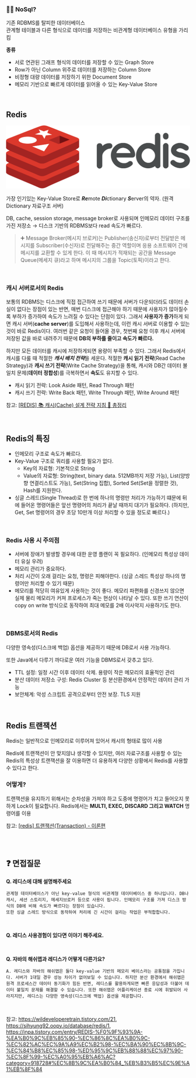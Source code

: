 ### 🤷‍♀️ NoSql?
기존 RDBMS를 탈피한 데이터베이스<br>
관계형 테이블과 다른 형식으로 데이터를 저장하는 비관계형 데이터베이스 유형을 가리킴

**종류**
- 서로 연관된 그래프 형식의 데이터를 저장할 수 있는 Graph Store
- Row가 아닌 Column 위주로 데이터를 저장하는 Column Store
- 비정형 대량 데이터를 저장하기 위한 Document Store
- 메모리 기반으로 빠르게 데이터를 읽어올 수 있는 Key-Value Store

<br>

## Redis
![redis](./assets/image.png)

가장 인기있는 Key-Value Store로 ***Re***mote ***Di***ctionary ***S***erver의 약자. (원격 Dictionary 자료구조 서버)

DB, cache, session storage, message broker로 사용되며 인메모리 데이터 구조를 가진 저장소 → 디스크 기반의 RDBMS보다 read 속도가 빠르다.
> ➕ Message Broker(메시지 브로커)는 Publisher(송신자)로부터 전달받은 메시지를 Subscriber(수신자)로 전달해주는 중간 역할이며 응용 소프트웨어 간에 메시지를 교환할 수 있게 한다. 이 때 메시지가 적재되는 공간을 Message Queue(메세지 큐)라고 하며 메시지의 그룹을 Topic(토픽)이라고 한다.

<br>

### 캐시 서버로서의 Redis
보통의 RDBMS는 디스크에 직접 접근하여 쓰기 때문에 서버가 다운되더라도 데이터 손실이 없다는 장점이 있는 반면, 매번 디스크에 접근해야 하기 때문에 사용자가 많아질수록 부하가 증가하여 속도가 느려질 수 있다는 단점이 있다. 그래서 **사용자가 증가**하게 되면 캐시 서버(**cache server**)를 도입해서 사용하는데, 이런 캐시 서버로 이용할 수 있는 것이 바로 Redis이다. 여러번 같은 요청이 들어올 경우, 첫번째 요청 이후 캐시 서버에 저장된 값을 바로 내려주기 때문에 **DB의 부하를 줄이고 속도가 빠르다.**

하지만 모든 데이터를 캐시에 저장하게되면 용량이 부족할 수 있다. 그래서 Redis에서 캐시를 다룰 때 적절한 ***캐시 배치 전략***을 세운다. 적절한 **캐시 읽기 전략**(Read Cache Strategy)과 **캐시 쓰기 전략**(Write Cache Strategy)을 통해, 캐시와 DB간 데이터 불일치 문제(**데이터 정합성**)를 극복하면서 **속도**도 유지할 수 있다.

- 캐시 읽기 전략: Look Aside 패턴, Read Through 패턴
- 캐시 쓰기 전략: Write Back 패턴, Write Through 패턴, Write Around 패턴

참고: [[REDIS] 📚 캐시(Cache) 설계 전략 지침 💯 총정리](https://inpa.tistory.com/entry/REDIS-📚-캐시Cache-설계-전략-지침-총정리)

<br>

## Redis의 특징
- 인메모리 구조로 속도가 빠르다.
- Key-Value 구조로 쿼리를 사용할 필요가 없다.
    - Key의 자료형: 기본적으로 String
    - Value의 자료형: String(text, binary data. 512MB까지 저장 가능), List(양방향 연결리스트도 가능), Set(String 집합), Sorted Set(Set을 정렬한 것), Hash를 지원한다.
- 싱글 스레드(Single Thread)로 한 번에 하나의 명령만 처리가 가능하기 떄문에 뒤에 들어온 명령어들은 앞선 명령어의 처리가 끝날 때까지 대기가 필요하다. (하지만, Get, Set 명령어의 경우 초당 10만개 이상 처리할 수 있을 정도로 빠르다.)

<br>

### Redis 사용 시 주의점
- 서버에 장애가 발생할 경우에 대한 운영 플랜이 꼭 필요하다. (인메모리 특성상 데이터 유실 우려)
- 메모리 관리가 중요하다.
- 처리 시간이 오래 걸리는 요청, 명령은 피해야한다. (싱글 스레드 특성상 하나의 명령어만 처리할 수 있기 때문)
- 메모리를 적당히 여유있게 사용하는 것이 좋다. 메모리 파편화를 신경쓰지 않으면 실제 물리 메모리가 커져 프로세스가 죽는 현상이 나타날 수 있다. 또한 쓰기 연산이 copy on write 방식으로 동작하여 최대 메모를 2배 이사악지 사용하기도 한다.

<br>

### DBMS로서의 Redis
다양한 영속성(디스크에 백업) 옵션을 제공하기 때문에 DB로서 사용 가능하다.

또한 Java에서 다루기 까다로운 여러 기능을 DBMS로서 갖추고 있다.
- TTL 설정: 일정 시간 이후 데이터 삭제. 용량이 작은 메모리의 효율적인 관리
- 분산 데이터 저장소 구성: Redis Cluster 등 분산환경에서 안정적인 데이터 관리 가능
- 보안체계: 악성 스크립트 공격으로부터 안전 보장. TLS 지원

<br>

## Redis 트랜잭션
Redis는 일반적으로 인메모리로 이루어져 있어서 캐시의 형태로 많이 사용

Redis에 트랜잭션이 안 맞지않냐 생각할 수 있지만, 여러 자료구조를 사용할 수 있는 Redis의 특성상 트랜잭션을 잘 이용하면 더 유용하게 다양한 상황에서 Redis를 사용할 수 있다고 한다.

### 어떻게?
트랜잭션을 유지하기 위해서는 순차성을 가져야 하고 도중에 명령어가 치고 들어오지 못하게 Lock이 필요합니다. Redis에서는 **MULTI, EXEC, DISCARD 그리고 WATCH** 명령어를 이용

참고: [[redis] 트랜잭션(Transaction) - 이론편](https://sabarada.tistory.com/177)

<br>

<br>


## ❓ 면접질문
**Q. 레디스에 대해 설명해주세요**
```
관계형 데이터베이스가 아닌 key-value 형식의 비관계형 데이터베이스 중 하나입니다. DB나 캐시, 세션 스토리지, 메세지브로커 등으로 사용이 됩니다. 인메모리 구조를 가져 디스크 방식의 DB에 비해 속도가 빠르다는 장점이 있습니다. 
또한 싱글 스레드 방식으로 동작하여 처리에 긴 시간이 걸리는 작업은 부적합합니다.
```

<br>

**Q. 레디스 사용경험이 있다면 이야기 해주세요.**

<br>

**Q. 자바의 해쉬맵과 레디스가 어떻게 다른가요?**
```
A. 레디스와 자바의 해쉬맵은 둘다 key-value 기반의 메모리 베이스라는 공통점을 가집니다. 서버가 1대일 경우 성능 차이가 없어보일 수 있습니다. 하지만 분산 환경에서 해쉬맵은 원격 프로세스간 데이터 동기화가 힘든 반면, 레디스를 활용하게되면 빠른 응답성과 더불어 데이터 불일치 문제를 해결할 수 있습니다. 또한 해쉬맵은 어플리케이션 종료 시에 휘발되어 사라지지만, 레디스는 다양한 영속성(디스크에 백업) 옵션을 제공합니다.
```

<br>

참고: https://wildeveloperetrain.tistory.com/21, https://sihyung92.oopy.io/database/redis/1, https://inpa.tistory.com/entry/REDIS-%F0%9F%93%9A-%EA%B0%9C%EB%85%90-%EC%86%8C%EA%B0%9C-%EC%82%AC%EC%9A%A9%EC%B2%98-%EC%BA%90%EC%8B%9C-%EC%84%B8%EC%85%98-%ED%95%9C%EB%88%88%EC%97%90-%EC%8F%99-%EC%A0%95%EB%A6%AC?category=918728#%EC%8B%9C%EA%B0%84_%EB%B3%B5%EC%9E%A1%EB%8F%84